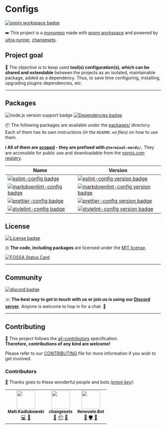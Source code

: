 # Configs

[![pnpm workspace badge]][pnpm workspace]

➡️ This project is a [monorepo] made with [pnpm workspace] and powered by
[ultra-runner], [changesets].

[monorepo]: https://en.wikipedia.org/wiki/Monorepo
[pnpm workspace]: https://pnpm.io/workspaces
[pnpm workspace badge]: https://img.shields.io/badge/monorepo-pnpm%20workspace-informational?style=for-the-badge&logo=pnpm
[ultra-runner]: https://github.com/folke/ultra-runner
[changesets]: https://github.com/changesets/changesets

## Project goal

🎯 The objective is to keep used **tool(s) configuration(s), which can be shared
and extendable** between the projects as an isolated, maintainable package,
added as a dependency. Thus, to save time configuring, installing, upgrading
plugins dependencies, etc.

---

## Packages

![node.js version support badge]
[![Dependencies badge]][dependencies url]

[node.js version support badge]: https://img.shields.io/node/v-lts/@terminal-nerds/eslint-config?style=for-the-badge&logo=nodedotjs
[dependencies badge]: https://img.shields.io/librariesio/github/terminal-nerds/configs?style=for-the-badge
[dependencies url]: https://libraries.io/github/terminal-nerds/configs "Dependencies status"

📦 The following packages are available under the [packages/](./packages)
directory. Each of them has its own instructions _(in the `README.md` files)_
on how to use them.

**ℹ️ All of them are [scoped] - they are prefixed with `@terminal-nerds/`.**
They are accessible for public use and downloadable from the [npmjs.com
registry].

[scoped]: https://docs.npmjs.com/cli/v6/using-npm/scope
[npmjs.com registry]: https://npmjs.com/org/terminal-nerds

| Name                                                | Version                                                              |
| --------------------------------------------------- | -------------------------------------------------------------------- |
| [![eslint-config badge]][eslint-config]             | [![eslint-config version badge]][eslint-config npm page]             |
| [![markdownlint-config badge]][markdownlint-config] | [![markdownlint-config version badge]][markdownlint-config npm page] |
| [![prettier-config badge]][prettier-config]         | [![prettier-config version badge]][prettier-config npm page]         |
| [![stylelint-config badge]][stylelint-config]       | [![stylelint-config version badge]][stylelint-config npm page]       |

[eslint-config]: ./packages/eslint/README.md
[eslint-config badge]: https://img.shields.io/badge/eslint-config-informational?style=flat-square&logo=eslint
[eslint-config version badge]: https://img.shields.io/npm/v/@terminal-nerds/eslint-config/latest?style=flat-square&logo=npm
[eslint-config npm page]: https://www.npmjs.com/package/@terminal-nerds/eslint-config
[markdownlint-config]: ./packages/markdownlint/README.md
[markdownlint-config badge]: https://img.shields.io/badge/markdownlint-config-informational?style=flat-square&logo=markdown
[markdownlint-config version badge]: https://img.shields.io/npm/v/@terminal-nerds/markdownlint-config/latest?style=flat-square&logo=npm
[markdownlint-config npm page]: https://www.npmjs.com/package/@terminal-nerds/markdownlint-config
[prettier-config]: ./packages/prettier/README.md
[prettier-config badge]: https://img.shields.io/badge/prettier-config-informational?style=flat-square&logo=prettier
[prettier-config version badge]: https://img.shields.io/npm/v/@terminal-nerds/prettier-config/latest?style=flat-square&logo=npm
[prettier-config npm page]: https://www.npmjs.com/package/@terminal-nerds/prettier-config
[stylelint-config]: ./packages/stylelint/README.md
[stylelint-config badge]: https://img.shields.io/badge/stylelint-config-informational?style=flat-square&logo=stylelint
[stylelint-config version badge]: https://img.shields.io/npm/v/@terminal-nerds/stylelint-config/latest?style=flat-square&logo=npm
[stylelint-config npm page]: https://www.npmjs.com/package/@terminal-nerds/stylelint-config

## License

[![License badge]](./LICENSE.md "Project's license")

⚖️ **The code, including packages** are licensed under the [MIT license](./LICENSE.md).

[![FOSSA Status Card]][fossa status]

[license badge]: https://img.shields.io/github/license/terminal-nerds/configs?style=for-the-badge
[fossa status card]: https://app.fossa.com/api/projects/git%2Bgithub.com%2Fxeho91%2Fconfigs.svg?type=large
[fossa status]: https://app.fossa.com/projects/git%2Bgithub.com%2Fxeho91%2Fconfigs?ref=badge_large

---

## Community

[![discord badge]][discord server]

✉️ **The best way to get in touch with us or join us is using our [Discord server]**.
Anyone is welcome to hop in for a chat. 🙂

[discord server]: https://discord.gg/decp3g7BEN
[discord badge]: https://img.shields.io/discord/862890839537877012?label=Discord&logo=discord&style=for-the-badge

---

## Contributing

🤝 This project follows the [all-contributors] specification.\
**Therefore, contributions of any kind are welcome!**

Please refer to our [CONTRIBUTING] file for more information if you wish to get
involved.

[all-contributors]: https://github.com/all-contributors/all-contributors
[contributing]: ./.github/CONTRIBUTING.md

### Contributors

🥰 Thanks goes to these wonderful people and bots _([emoji key])_:

[emoji key]: https://allcontributors.org/docs/en/emoji-key

<!-- ALL-CONTRIBUTORS-LIST:START - Do not remove or modify this section -->
<!-- prettier-ignore-start -->
<!-- markdownlint-disable -->
<table>
  <tr>
    <td align="center"><a href="https://github.com/xeho91"><img src="https://avatars.githubusercontent.com/u/18627568?v=4?s=60" width="60px;" alt=""/><br /><sub><b>Matt Kadlubowski</b></sub></a><br /><a href="https://github.com/terminal-nerds/@terminal-nerds/configs/commits?author=xeho91" title="Code">💻</a> <a href="#maintenance-xeho91" title="Maintenance">🚧</a></td>
    <td align="center"><a href="https://github.com/atlassian/changesets"><img src="https://avatars.githubusercontent.com/u/51163350?v=4?s=60" width="60px;" alt=""/><br /><sub><b>changesets</b></sub></a><br /><a href="https://github.com/terminal-nerds/@terminal-nerds/configs/commits?author=changesets" title="Documentation">📖</a> <a href="#platform-changesets" title="Packaging/porting to new platform">📦</a> <a href="#tool-changesets" title="Tools">🔧</a></td>
    <td align="center"><a href="https://renovatebot.com/"><img src="https://avatars.githubusercontent.com/u/38656520?v=4?s=60" width="60px;" alt=""/><br /><sub><b>Renovate Bot</b></sub></a><br /><a href="#maintenance-renovatebot" title="Maintenance">🚧</a> <a href="#security-renovatebot" title="Security">🛡️</a> <a href="#tool-renovatebot" title="Tools">🔧</a></td>
  </tr>
</table>

<!-- markdownlint-restore -->
<!-- prettier-ignore-end -->

<!-- ALL-CONTRIBUTORS-LIST:END -->
